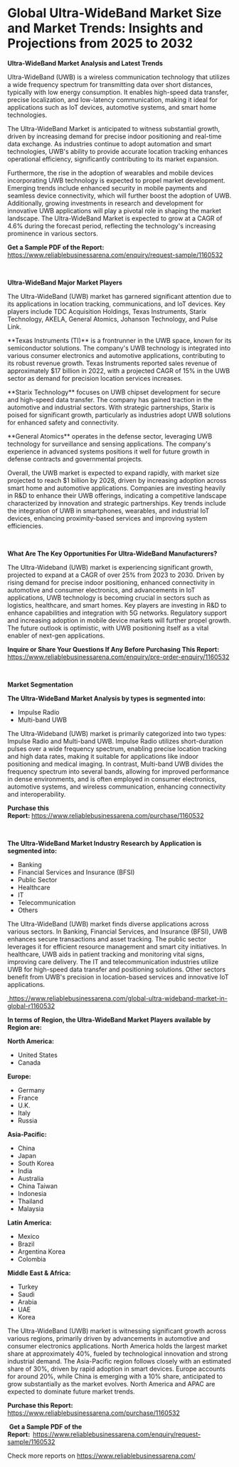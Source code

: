 <p><h1>Global Ultra-WideBand Market Size and Market Trends: Insights and Projections from 2025 to 2032</h1></p><p><strong>Ultra-WideBand Market Analysis and Latest Trends</strong></p>
<p><p>Ultra-WideBand (UWB) is a wireless communication technology that utilizes a wide frequency spectrum for transmitting data over short distances, typically with low energy consumption. It enables high-speed data transfer, precise localization, and low-latency communication, making it ideal for applications such as IoT devices, automotive systems, and smart home technologies.</p><p>The Ultra-WideBand Market is anticipated to witness substantial growth, driven by increasing demand for precise indoor positioning and real-time data exchange. As industries continue to adopt automation and smart technologies, UWB's ability to provide accurate location tracking enhances operational efficiency, significantly contributing to its market expansion. </p><p>Furthermore, the rise in the adoption of wearables and mobile devices incorporating UWB technology is expected to propel market development. Emerging trends include enhanced security in mobile payments and seamless device connectivity, which will further boost the adoption of UWB. Additionally, growing investments in research and development for innovative UWB applications will play a pivotal role in shaping the market landscape. The Ultra-WideBand Market is expected to grow at a CAGR of 4.6% during the forecast period, reflecting the technology's increasing prominence in various sectors.</p></p>
<p><strong>Get a Sample PDF of the Report:&nbsp;</strong> <a href="https://www.reliablebusinessarena.com/enquiry/request-sample/1160532?utm_campaign=2461&utm_medium=2&utm_source=Github&utm_content=ia&utm_term=22032025&utm_id=ultra-wideband">https://www.reliablebusinessarena.com/enquiry/request-sample/1160532</a></p>
<p>&nbsp;</p>
<p><strong>Ultra-WideBand Major Market Players</strong></p>
<p><p>The Ultra-WideBand (UWB) market has garnered significant attention due to its applications in location tracking, communications, and IoT devices. Key players include TDC Acquisition Holdings, Texas Instruments, Starix Technology, AKELA, General Atomics, Johanson Technology, and Pulse Link.</p><p>**Texas Instruments (TI)** is a frontrunner in the UWB space, known for its semiconductor solutions. The company's UWB technology is integrated into various consumer electronics and automotive applications, contributing to its robust revenue growth. Texas Instruments reported sales revenue of approximately $17 billion in 2022, with a projected CAGR of 15% in the UWB sector as demand for precision location services increases.</p><p>**Starix Technology** focuses on UWB chipset development for secure and high-speed data transfer. The company has gained traction in the automotive and industrial sectors. With strategic partnerships, Starix is poised for significant growth, particularly as industries adopt UWB solutions for enhanced safety and connectivity.</p><p>**General Atomics** operates in the defense sector, leveraging UWB technology for surveillance and sensing applications. The company's experience in advanced systems positions it well for future growth in defense contracts and governmental projects.</p><p>Overall, the UWB market is expected to expand rapidly, with market size projected to reach $1 billion by 2028, driven by increasing adoption across smart home and automotive applications. Companies are investing heavily in R&D to enhance their UWB offerings, indicating a competitive landscape characterized by innovation and strategic partnerships. Key trends include the integration of UWB in smartphones, wearables, and industrial IoT devices, enhancing proximity-based services and improving system efficiencies.</p></p>
<p>&nbsp;</p>
<p><strong>What Are The Key Opportunities For Ultra-WideBand Manufacturers?</strong></p>
<p><p>The Ultra-Wideband (UWB) market is experiencing significant growth, projected to expand at a CAGR of over 25% from 2023 to 2030. Driven by rising demand for precise indoor positioning, enhanced connectivity in automotive and consumer electronics, and advancements in IoT applications, UWB technology is becoming crucial in sectors such as logistics, healthcare, and smart homes. Key players are investing in R&D to enhance capabilities and integration with 5G networks. Regulatory support and increasing adoption in mobile device markets will further propel growth. The future outlook is optimistic, with UWB positioning itself as a vital enabler of next-gen applications.</p></p>
<p><strong>Inquire or Share Your Questions If Any Before Purchasing This Report:</strong> <a href="https://www.reliablebusinessarena.com/enquiry/pre-order-enquiry/1160532?utm_campaign=2461&utm_medium=2&utm_source=Github&utm_content=ia&utm_term=22032025&utm_id=ultra-wideband">https://www.reliablebusinessarena.com/enquiry/pre-order-enquiry/1160532</a></p>
<p>&nbsp;</p>
<p><strong>Market Segmentation</strong></p>
<p><strong>The Ultra-WideBand Market Analysis by types is segmented into:</strong></p>
<p><ul><li>Impulse Radio</li><li>Multi-band UWB</li></ul></p>
<p><p>The Ultra-Wideband (UWB) market is primarily categorized into two types: Impulse Radio and Multi-band UWB. Impulse Radio utilizes short-duration pulses over a wide frequency spectrum, enabling precise location tracking and high data rates, making it suitable for applications like indoor positioning and medical imaging. In contrast, Multi-band UWB divides the frequency spectrum into several bands, allowing for improved performance in dense environments, and is often employed in consumer electronics, automotive systems, and wireless communication, enhancing connectivity and interoperability.</p></p>
<p><strong>Purchase this Report:&nbsp;</strong><a href="https://www.reliablebusinessarena.com/purchase/1160532?utm_campaign=2461&utm_medium=2&utm_source=Github&utm_content=ia&utm_term=22032025&utm_id=ultra-wideband">https://www.reliablebusinessarena.com/purchase/1160532</a></p>
<p>&nbsp;</p>
<p><strong>The Ultra-WideBand Market Industry Research by Application is segmented into:</strong></p>
<p><ul><li>Banking</li><li>Financial Services and Insurance (BFSI)</li><li>Public Sector</li><li>Healthcare</li><li>IT</li><li>Telecommunication</li><li>Others</li></ul></p>
<p><p>The Ultra-WideBand (UWB) market finds diverse applications across various sectors. In Banking, Financial Services, and Insurance (BFSI), UWB enhances secure transactions and asset tracking. The public sector leverages it for efficient resource management and smart city initiatives. In healthcare, UWB aids in patient tracking and monitoring vital signs, improving care delivery. The IT and telecommunication industries utilize UWB for high-speed data transfer and positioning solutions. Other sectors benefit from UWB's precision in location-based services and innovative IoT applications.</p></p>
<p><a href="https://www.reliablebusinessarena.com/global-ultra-wideband-market-in-global-r1160532?utm_campaign=2461&utm_medium=2&utm_source=Github&utm_content=ia&utm_term=22032025&utm_id=ultra-wideband">&nbsp;https://www.reliablebusinessarena.com/global-ultra-wideband-market-in-global-r1160532</a></p>
<p><strong>In terms of Region, the Ultra-WideBand Market Players available by Region are:</strong></p>
<p>
    <p> <strong> North America: </strong>
        <ul>
            <li>United States</li>
            <li>Canada</li>
        </ul>
        </p> 
    <p> <strong> Europe: </strong>
        <ul>
            <li>Germany</li>
            <li>France</li>
            <li>U.K.</li>
            <li>Italy</li>
            <li>Russia</li>
        </ul>
        </p> 
    <p> <strong> Asia-Pacific: </strong>
        <ul>
            <li>China</li>
            <li>Japan</li>
            <li>South Korea</li>
            <li>India</li>
            <li>Australia</li>
            <li>China Taiwan</li>
            <li>Indonesia</li>
            <li>Thailand</li>
            <li>Malaysia</li>
        </ul>
        </p> 
    <p> <strong> Latin America: </strong>
        <ul>
            <li>Mexico</li>
            <li>Brazil</li>
            <li>Argentina Korea</li>
            <li>Colombia</li>
        </ul>
        </p> 
    <p> <strong> Middle East & Africa: </strong>
        <ul>
            <li>Turkey</li>
            <li>Saudi</li>
            <li>Arabia</li>
            <li>UAE</li>
            <li>Korea</li>
        </ul>
    </p>
    </p>
<p><p>The Ultra-WideBand (UWB) market is witnessing significant growth across various regions, primarily driven by advancements in automotive and consumer electronics applications. North America holds the largest market share at approximately 40%, fueled by technological innovation and strong industrial demand. The Asia-Pacific region follows closely with an estimated share of 30%, driven by rapid adoption in smart devices. Europe accounts for around 20%, while China is emerging with a 10% share, anticipated to grow substantially as the market evolves. North America and APAC are expected to dominate future market trends.</p></p>
<p><strong>Purchase this Report: </strong><a href="https://www.reliablebusinessarena.com/purchase/1160532?utm_campaign=2461&utm_medium=2&utm_source=Github&utm_content=ia&utm_term=22032025&utm_id=ultra-wideband">https://www.reliablebusinessarena.com/purchase/1160532</a></p>
<p>&nbsp;<strong>Get a Sample PDF of the Report:&nbsp;&nbsp;</strong><a href="https://www.reliablebusinessarena.com/enquiry/request-sample/1160532?utm_campaign=2461&utm_medium=2&utm_source=Github&utm_content=ia&utm_term=22032025&utm_id=ultra-wideband">https://www.reliablebusinessarena.com/enquiry/request-sample/1160532</a></p>
<p><strong></strong></p>
<p>Check more reports on <a href="https://www.reliablebusinessarena.com/?utm_campaign=2461&utm_medium=2&utm_source=Github&utm_content=ia&utm_term=22032025&utm_id=ultra-wideband">https://www.reliablebusinessarena.com/</a></p>